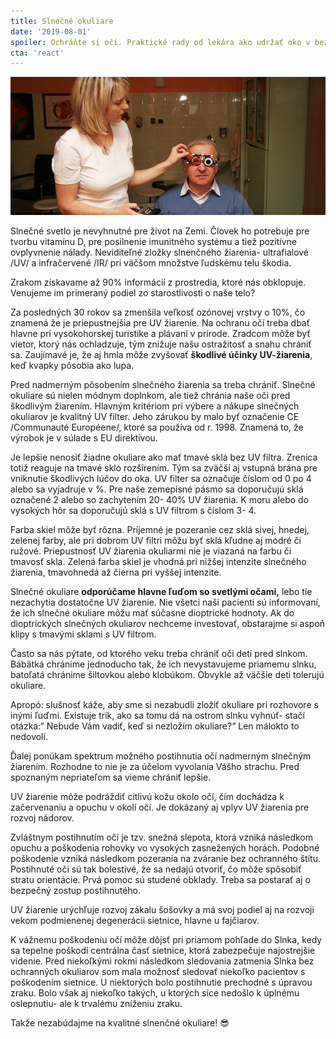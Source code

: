 ```yaml
---
title: Slnečné okuliare
date: '2019-08-01'
spoiler: Ochráňte si oči. Praktické rady od lekára ako udržať oko v bezpečí počas leta.
cta: 'react'
---
```


![Očný lekár a slnečné okuliare](./slnecne_okuliare_zilina.jpg)

Slnečné svetlo je nevyhnutné pre život na Zemi. Človek ho potrebuje pre tvorbu vitamínu D, pre posilnenie imunitného systému a tiež pozitívne ovplyvnenie nálady. Neviditeľné zložky slnenčného žiarenia- ultrafialové /UV/ a infračervené /IR/ pri väčšom množstve ľudskému telu škodia.

Zrakom získavame až 90% informácií z prostredia, ktoré nás obklopuje. Venujeme im primeraný podiel zo starostlivosti o naše telo?

Za posledných 30 rokov sa zmenšila veľkosť ozónovej vrstvy o 10%, čo znamená že je priepustnejšia pre UV žiarenie. Na ochranu očí treba dbať hlavne pri vysokohorskej turistike a plávaní v prírode. Zradcom môže byť vietor, ktorý nás ochladzuje, tým znižuje našu ostražitosť a snahu chrániť sa. Zaujímavé je, že aj hmla môže zvyšovať **škodlivé účinky UV-žiarenia**, keď kvapky pôsobia ako lupa.

Pred nadmerným pôsobením slnečného žiarenia sa treba chrániť. Slnečné okuliare sú nielen módnym doplnkom, ale tiež chránia naše oči pred škodlivým žiarením. Hlavným kritériom pri výbere a nákupe slnečných okuliarov je kvalitný UV filter. Jeho zárukou by malo byť označenie CE /Communauté Européene/, ktoré sa používa od r. 1998. Znamená to, že výrobok je v súlade s EU direktívou.

Je lepšie nenosiť žiadne okuliare ako mať tmavé sklá bez UV filtra. Zrenica totiž reaguje na tmavé sklo rozšírením. Tým sa zväčší aj vstupná brána pre vniknutie škodlivých lúčov do oka.
UV filter sa označuje číslom od 0 po 4 alebo sa vyjadruje v %. Pre naše zemepisné pásmo sa doporučujú sklá označené 2 alebo so zachytením 20- 40% UV žiarenia. K moru alebo do vysokých hôr sa doporučujú sklá s UV filtrom s číslom 3- 4.

Farba skiel môže byť rôzna. Príjemné je pozeranie cez sklá sivej, hnedej, zelenej farby, ale pri dobrom UV filtri môžu byť sklá kľudne aj modré či ružové. Priepustnosť UV žiarenia okuliarmi nie je viazaná na farbu či tmavosť skla. Zelená farba skiel je vhodná pri nižšej intenzite slnečného žiarenia, tmavohnedá až čierna pri vyššej intenzite.

Slnečné okuliare **odporúčame hlavne ľuďom so svetlými očami,** lebo tie nezachytia dostatočne UV žiarenie.
Nie všetci naši pacienti sú informovaní, že ich slnečné okuliare môžu mať súčasne dioptrické hodnoty. Ak do dioptrických slnečných okuliarov nechceme investovať, obstarajme si aspoň klipy s tmavými sklami s UV filtrom.

Často sa nás pýtate, od ktorého veku treba chrániť oči detí pred slnkom. Bábätká chránime jednoducho tak, že ich nevystavujeme priamemu slnku, batoľatá chránime šiltovkou alebo klobúkom. Obvykle až väčšie deti tolerujú okuliare.

Apropó: slušnosť káže, aby sme si nezabudli zložiť okuliare pri rozhovore s inými ľuďmi. Existuje trik, ako sa tomu dá na ostrom slnku vyhnúť- stačí otázka:“ Nebude Vám vadiť, keď si nezložím okuliare?“ Len málokto to nedovolí.

Ďalej ponúkam spektrum možného postihnutia očí nadmerným slnečným žiarením. Rozhodne to nie je za účelom vyvolania Vášho strachu. Pred spoznaným nepriateľom sa vieme chrániť lepšie.

UV žiarenie môže podráždiť citlivú kožu okolo očí, čím dochádza k začervenaniu a opuchu v okolí očí. Je dokázaný aj vplyv UV žiarenia pre rozvoj nádorov.

Zvláštnym postihnutím očí je tzv. snežná slepota, ktorá vzniká následkom opuchu a poškodenia rohovky vo vysokých zasnežených horách. Podobné poškodenie vzniká následkom pozerania na zváranie bez ochranného štítu. Postihnuté oči sú tak bolestivé, že sa nedajú otvoriť, čo môže spôsobiť stratu orientácie. Prvá pomoc sú studené obklady. Treba sa postarať aj o bezpečný zostup postihnutého.

UV žiarenie urýchľuje rozvoj zákalu šošovky a má svoj podiel aj na rozvoji vekom podmienenej degenerácii sietnice, hlavne u fajčiarov.

K vážnemu poškodeniu očí môže dôjsť pri priamom pohľade do Slnka, kedy sa tepelne poškodí centrálna časť sietnice, ktorá zabezpečuje najostrejšie videnie. Pred niekoľkými rokmi následkom sledovania zatmenia Slnka bez ochranných okuliarov som mala možnosť sledovať niekoľko pacientov s poškodením sietnice. U niektorých bolo postihnutie prechodné s úpravou zraku. Bolo však aj niekoľko takých, u ktorých síce nedošlo k úplnému oslepnutiu- ale k trvalému zníženiu zraku.

Takže nezabúdajme na kvalitné slnenčné okuliare! 😎
